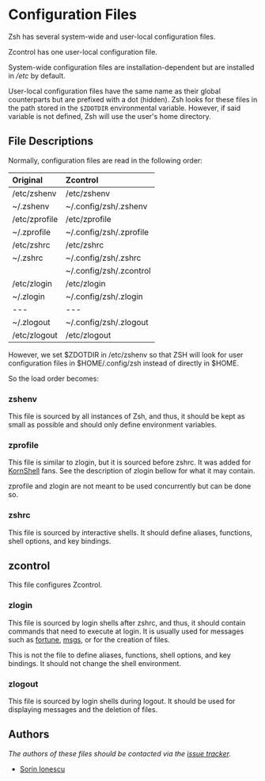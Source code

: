 Configuration Files
===================

Zsh has several system-wide and user-local configuration files.

Zcontrol has one user-local configuration file.

System-wide configuration files are installation-dependent but are installed
in */etc* by default.

User-local configuration files have the same name as their global counterparts
but are prefixed with a dot (hidden). Zsh looks for these files in the path
stored in the `$ZDOTDIR` environmental variable. However, if said variable is
not defined, Zsh will use the user's home directory.

File Descriptions
-----------------

Normally, configuration files are read in the following order:

| Original       | Zcontrol                |
|:---------------|:------------------------|
| /etc/zshenv    | /etc/zshenv             |
| ~/.zshenv      | ~/.config/zsh/.zshenv   |
| /etc/zprofile  | /etc/zprofile           |
| ~/.zprofile    | ~/.config/zsh/.zprofile |
| /etc/zshrc     | /etc/zshrc              |
| ~/.zshrc       | ~/.config/zsh/.zshrc    |
|                | ~/.config/zsh/.zcontrol |
| /etc/zlogin    | /etc/zlogin             |
| ~/.zlogin      | ~/.config/zsh/.zlogin   |
|  ---           |  ---                    |
| ~/.zlogout     | ~/.config/zsh/.zlogout  |
| /etc/zlogout   | /etc/zlogout            |

However, we set $ZDOTDIR in /etc/zshenv so that ZSH will look for user
configuration files in $HOME/.config/zsh instead of directly in $HOME.

So the load order becomes:


### zshenv

This file is sourced by all instances of Zsh, and thus, it should be kept as
small as possible and should only define environment variables.

### zprofile

This file is similar to zlogin, but it is sourced before zshrc. It was added
for [KornShell][1] fans. See the description of zlogin bellow for what it may
contain.

zprofile and zlogin are not meant to be used concurrently but can be done so.

### zshrc

This file is sourced by interactive shells. It should define aliases,
functions, shell options, and key bindings.

## zcontrol

This file configures Zcontrol.

### zlogin

This file is sourced by login shells after zshrc, and thus, it should contain
commands that need to execute at login. It is usually used for messages such as
[fortune][2], [msgs][3], or for the creation of files.

This is not the file to define aliases, functions, shell options, and key
bindings. It should not change the shell environment.

### zlogout

This file is sourced by login shells during logout. It should be used for
displaying messages and the deletion of files.

Authors
-------

*The authors of these files should be contacted via the [issue tracker][4].*

  - [Sorin Ionescu](https://github.com/sorin-ionescu)

[1]: http://www.kornshell.com
[2]: http://en.wikipedia.org/wiki/Fortune_(Unix)
[3]: http://www.manpagez.com/man/1/msgs
[4]: https://github.com/sorin-ionescu/prezto/issues


